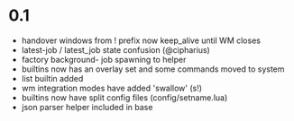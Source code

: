 # 0.1
* handover windows from ! prefix now keep\_alive until WM closes
* latest-job / latest\_job state confusion (@cipharius)
* factory background- job spawning to helper
* builtins now has an overlay set and some commands moved to system
* list builtin added
* wm integration modes have added 'swallow' (s!)
* builtins now have split config files (config/setname.lua)
* json parser helper included in base
